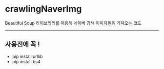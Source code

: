 # crawlingNaverImg
Beautiful Soup 라이브러리를 이용해 네이버 검색 이미지들을 가져오는 코드

---

## 사용전에 꼭 !

- pip install urllib
- pip install bs4
